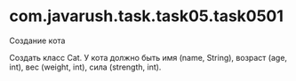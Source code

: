 # com.javarush.task.task05.task0501
Создание кота

Создать класс Cat. У кота должно быть имя (name, String), возраст (age, int), вес (weight, int), сила (strength, int).
